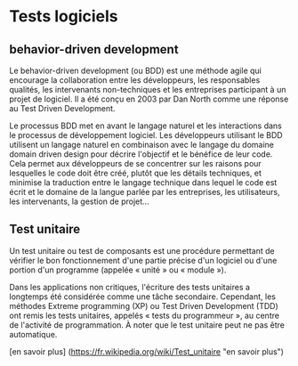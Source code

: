 # Tests logiciels

## behavior-driven development
Le behavior-driven development (ou BDD) est une méthode agile qui encourage la collaboration entre les développeurs, les responsables qualités, les intervenants non-techniques et les entreprises participant à un projet de logiciel. Il a été conçu en 2003 par Dan North comme une réponse au Test Driven Development.

Le processus BDD met en avant le langage naturel et les interactions dans le processus de développement logiciel. Les développeurs utilisant le BDD utilisent un langage naturel en combinaison avec le langage du domaine domain driven design pour décrire l'objectif et le bénéfice de leur code. Cela permet aux développeurs de se concentrer sur les raisons pour lesquelles le code doit être créé, plutôt que les détails techniques, et minimise la traduction entre le langage technique dans lequel le code est écrit et le domaine de la langue parlée par les entreprises, les utilisateurs, les intervenants, la gestion de projet…


## Test unitaire


Un test unitaire ou test de composants est une procédure permettant de vérifier le bon fonctionnement d'une partie précise d'un logiciel ou d'une portion d'un programme (appelée « unité » ou « module »).

Dans les applications non critiques, l'écriture des tests unitaires a longtemps été considérée comme une tâche secondaire. Cependant, les méthodes Extreme programming (XP) ou Test Driven Development (TDD) ont remis les tests unitaires, appelés « tests du programmeur », au centre de l'activité de programmation. À noter que le test unitaire peut ne pas être automatique.

[en savoir plus] (https://fr.wikipedia.org/wiki/Test_unitaire "en savoir plus")
